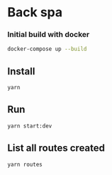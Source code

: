 
# Back spa


### Initial build with docker
```sh
docker-compose up --build
```


## Install
```sh
yarn
```

## Run
```sh
yarn start:dev
```

## List all routes created
```sh
yarn routes
```